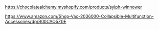 https://chocolatealchemy.myshopify.com/products/sylph-winnower

https://www.amazon.com/Shop-Vac-2036000-Collapsible-Multifunction-Accessories/dp/B00CAO5Z0E
